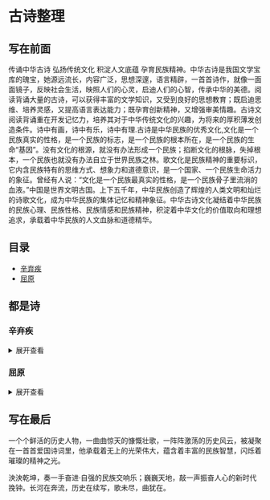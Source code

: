# 古诗整理
## 写在前面
传诵中华古诗 弘扬传统文化 积淀人文底蕴 孕育民族精神。中华古诗是我国文学宝库的瑰宝，她源远流长，内容广泛，思想深邃，语言精辟，一首首诗作，就像一面面镜子，反映社会生活，映照人们的心灵，启迪人们的心智，传承中华的美德。阅读背诵大量的古诗，可以获得丰富的文学知识，又受到良好的思想教育；既启迪思维、培养灵感，又提高语言表达能力；既孕育创新精神，又增强审美情趣。古诗文阅读背诵重在开发记忆力，培养其对于中华传统文化的兴趣，为将来的厚积薄发创造条件。诗中有画，诗中有乐，诗中有理.古诗是中华民族的优秀文化,文化是一个民族真实的性格，是一个民族的标志，是一个民族的根本所在，是一个民族的生命“基因”。没有文化的根源，就没有办法形成一个民族；掐断文化的根脉，失掉根本，一个民族也就没有办法自立于世界民族之林。歌文化是民族精神的重要标识，它内含民族特有的思维方式、想象力和道德意识，是一个国家、一个民族生命活力的象征。曾经有人说：“文化是一个民族最真实的性格，是一个民族骨子里流淌的血液。”中国是世界文明古国。上下五千年，中华民族创造了辉煌的人类文明和灿烂的诗歌文化，成为中华民族的集体记忆和精神象征。中华古诗文化凝结着中华民族的民族心理、民族性格、民族情感和民族精神，积淀着中华文化的价值取向和理想追求，承载着中华民族的人文血脉和道德精华。
## 目录
- [辛弃疾](#辛弃疾)
- [屈原](#屈原)

## 都是诗
### 辛弃疾
<details>
<summary>展开查看</summary>
<pre><code>

#### 人物简介
辛弃疾（1140年5月28日－1207年10月3日），原字坦夫，后改字幼安，中年后别号稼轩，山东东路济南府历城县（今山东省济南市历城区）人。
南宋官员、将领、文学家，豪放派词人，有“词中之龙”之称。与苏轼合称“苏辛”，与李清照并称“济南二安”。

---

#### 《菩萨蛮·书江西造口壁》
菩萨蛮·书江西造口壁 
宋 · 辛弃疾

郁孤台下清江水，中间多少行人泪？西北望长安，可怜无数山。
青山遮不住，毕竟东流去。江晚正愁余，山深闻鹧鸪。

##### 写作背景
这首词写于1176年，当时辛弃疾南归来十余年，在江西担任刑法狱颂方面的官吏，经常巡回往复于湖南、江西等地。
一天，辛弃疾来到造口，俯瞰不舍昼夜流逝而去的江水，词人的思绪也似这江水般波澜起伏，绵延不绝，于是写下了这首词。

##### 赏析
辛弃疾此首《菩萨蛮》，用极高明之比兴艺术，写极深沉之爱国情思，无愧为词中瑰宝。
是南宋词人辛弃疾爱国主义诗篇的代表作之一,词中倾诉了诗人壮志难酬的悲愤和力图恢复国家统一的爱国热情.
本文从此词的创作背景和赏析来体会辛弃疾的忧患意识和宏声镗鎝感人肺腑爱国主义情怀.

#### 《破阵子·为陈同甫赋壮词以寄之》
破阵子·为陈同甫赋壮词以寄之 
宋 · 辛弃疾

醉里挑灯看剑，梦回吹角连营。八百里分麾下炙，五十弦翻塞外声，沙场秋点兵。
马作的卢飞快，弓如霹雳弦惊。了却君王天下事，赢得生前身后名。可怜白发生！

##### 写作背景
这首词当作于作者失意闲居信州（今江西上饶）之时。

##### 赏析
这是辛弃疾寄好友陈亮(陈同甫)的一首词，词中
回顾了他当年在山东和耿京一起领导义军抗击金兵的
情形，描绘了义军雄壮的军容和英勇战斗的场面，也
表现了作者不能实现收复中原的理想的悲愤心情。

</code></pre>
</details>

### 屈原
<details>
<summary>展开查看</summary>
<pre><code>

#### 人物简介
屈原（约公元前340—公元前278年），芈姓，屈氏，名平，字原，又自云名正则，字灵均，出生于楚国丹阳秭归（今湖北宜昌），
战国时期楚国诗人、政治家 刘向辑《楚辞》收录其作品二十余篇，主要有《离骚》《九章》《天问》《九歌》等。

---

#### 《九歌·国殇》
九歌·国殇 
先秦 · 屈原

操吴戈兮被犀甲，车错毂兮短兵接。
旌蔽日兮敌若云，矢交坠兮士争先。
凌余阵兮躐余行，左骖殪兮右刃伤。
霾两轮兮絷四马，援玉枹兮击鸣鼓。
天时怼兮威灵怒，严杀尽兮弃原野。
出不入兮往不反，平原忽兮路超远。
带长剑兮挟秦弓，首身离兮心不惩。
诚既勇兮又以武，终刚强兮不可凌。
身既死兮神以灵，魂魄毅兮为鬼雄。

##### 写作背景
秦楚交恶，楚国曾和秦国发生多次战争，都是秦胜而楚败。在屈原生前，楚国就有15万以上的将士在与秦军的血战中横死疆场。
古代将尚未成年（不足20岁）而夭折的人称为殇，也用以指未成丧礼的无主之鬼。
在秦楚战争中，战死疆场的楚国将士因是战败者，故而也只能暴尸荒野，无人替这些为国战死者操办丧礼，进行祭祀。
正是在这背景下，放逐之中的屈原创作了这一不朽名篇。

##### 赏析
《九歌·国殇》取民间“九歌”之祭奠之意，以哀悼死难的爱国将士，追悼和礼赞为国捐躯的楚国将士的亡灵。
乐歌分为两节，先是描写在一场短兵相接的战斗中，楚国将士奋死抗敌的壮烈场面，继而颂悼他们为国捐躯的高尚志节。
以饱含情感的笔触，讴歌死难将士。而在这种抒写中，作者那热爱家国的炽烈情感，表现得淋漓尽致。
屈原此作在颂悼阵亡将士的同时，也隐隐表达了对洗雪国耻的渴望，对正义事业必胜的信念，从此意义上说，他的思想是与楚国广大人民息息相通的。

#### 《离骚》
离骚 
先秦 · 屈原

帝高阳之苗裔兮，朕皇考曰伯庸。
摄提贞于孟陬兮，惟庚寅吾以降。
皇览揆余初度兮，肇锡余以嘉名。
名余曰正则兮，字余曰灵均。
纷吾既有此内美兮，又重之以修能。
扈江离与辟芷兮，纫秋兰以为佩。
汩余若将不及兮，恐年岁之不吾与。
朝搴阰之木兰兮，夕揽洲之宿莽。
日月忽其不淹兮，春与秋其代序。
惟草木之零落兮，恐美人之迟暮。
不抚壮而弃秽兮，何不改乎此度
乘骐骥以驰骋兮，来吾道夫先路！
昔三后之纯粹兮，固众芳之所在。
杂申椒与菌桂兮，岂惟纫夫蕙茝！
彼尧、舜之耿介兮，既遵道而得路。
何桀纣之昌披兮，夫唯捷径以窘步。
惟夫党人之偷乐兮，路幽昧以险隘
岂余身之惮殃兮，恐皇舆之败绩。
忽奔走以先后兮，及前王之踵武。
荃不查余之中情兮，反信谗而齌怒。
余固知謇謇之为患兮，忍而不能舍也。
指九天以为正兮，夫唯灵修之故也。
曰黄昏以为期兮，羌中道而改路。
初既与余成言兮，后悔遁而有他。
余既不难夫离别兮，伤灵修之数化。
余既滋兰之九畹兮，又树蕙之百亩。
畦留夷与揭车兮，杂杜衡与芳芷。
冀枝叶之峻茂兮，愿俟时乎吾将刈。
虽萎绝其亦何伤兮，哀众芳之芜秽。
众皆竞进以贪婪兮，凭不厌乎求索。
羌内恕己以量人兮，各兴心而嫉妒。
忽驰骛以追逐兮，非余心之所急。
老冉冉其将至兮，恐修名之不立。
朝饮木兰之坠露兮，夕餐秋菊之落英。
苟余情其信姱以练要兮，长顑颔亦何伤。
掔木根以结茝兮，贯薜荔之落蕊。
矫菌桂以纫蕙兮，索胡绳之纚纚。
謇吾法夫前修兮，非世俗之所服。
虽不周于今之人兮，愿依彭咸之遗则。
长太息以掩涕兮，哀民生之多艰。
余虽好修姱以鞿羁兮，謇朝谇而夕替。
既替余以蕙纕兮，又申之以揽茝。
亦余心之所善兮，虽九死其犹未悔。
怨灵修之浩荡兮，终不察夫民心。
众女嫉余之蛾眉兮，谣诼谓余以善淫。
固时俗之工巧兮，偭规矩而改错
背绳墨以追曲兮，竞周容以为度
忳郁邑余侘傺兮，吾独穷困乎此时也。
宁溘死以流亡兮，余不忍为此态也。
鸷鸟之不群兮，自前世而固然。
何方圜之能周兮，夫孰异道而相安？
屈心而抑志兮，忍尤而攘诟。
伏清白以死直兮，固前圣之所厚。
悔相道之不察兮，延伫乎吾将反。
回朕车以复路兮，及行迷之未远。
步余马于兰皋兮，驰椒丘且焉止息。
进不入以离尤兮，退将复修吾初服。
制芰荷以为衣兮，集芙蓉以为裳。
不吾知其亦已兮，苟余情其信芳。
高余冠之岌岌兮，长余佩之陆离。
芳与泽其杂糅兮，唯昭质其犹未亏。
忽反顾以游目兮，将往观乎四荒。
佩缤纷其繁饰兮，芳菲菲其弥章。
民生各有所乐兮，余独好修以为常。
虽体解吾犹未变兮，岂余心之可惩。
女嬃之婵媛兮，申申其詈予。
曰：“鲧婞直以亡身兮，终然夭乎羽之野。
汝何博謇而好修兮，纷独有此姱节。
薋菉葹以盈室兮，判独离而不服。
众不可户说兮，孰云察余之中情。
世并举而好朋兮，夫何茕独而不予听？
依前圣以节中兮，喟凭心而历兹。
济沅、湘以南征兮，就重华而敶词：
启《九辩》与《九歌》兮，夏康娱以自纵。
不顾难以图后兮，五子用失乎家衖。
羿淫游以佚畋兮，又好射夫封狐。
固乱流其鲜终兮，浞又贪夫厥家。
浇身被服强圉兮，纵欲而不忍。
日康娱而自忘兮，厥首用夫颠陨。
夏桀之常违兮，乃遂焉而逢殃。
后辛之菹醢兮，殷宗用而不长。
汤、禹俨而祗敬兮，周论道而莫差。
举贤才而授能兮，循绳墨而不颇。
皇天无私阿兮，览民德焉错辅。
夫维圣哲以茂行兮，苟得用此下土。
瞻前而顾后兮，相观民之计极。
夫孰非义而可用兮？孰非善而可服？
阽余身而危死兮，览余初其犹未悔。
不量凿而正枘兮，固前修以菹醢。
曾歔欷余郁邑兮，哀朕时之不当。
揽茹蕙以掩涕兮，沾余襟之浪浪。
跪敷衽以陈辞兮，耿吾既得此中正。
驷玉虬以桀鹥兮，溘埃风余上征。
朝发轫于苍梧兮，夕余至乎县圃。
欲少留此灵琐兮，日忽忽其将暮。
吾令羲和弭节兮，望崦嵫而勿迫。
路漫漫其修远兮，吾将上下而求索。
饮余马于咸池兮，总余辔乎扶桑。
折若木以拂日兮，聊逍遥以相羊。
前望舒使先驱兮，后飞廉使奔属。
鸾皇为余先戒兮，雷师告余以未具。
吾令凤鸟飞腾兮，继之以日夜。
飘风屯其相离兮，帅云霓而来御。
纷总总其离合兮，斑陆离其上下。
吾令帝阍开关兮，倚阊阖而望予。
时暧暧其将罢兮，结幽兰而延伫。
世溷浊而不分兮，好蔽美而嫉妒。
朝吾将济于白水兮，登阆风而绁马。
忽反顾以流涕兮，哀高丘之无女。
溘吾游此春宫兮，折琼枝以继佩。
及荣华之未落兮，相下女之可诒。
吾令丰隆乘云兮，求宓妃之所在。
解佩纕以结言兮，吾令謇修以为理。
纷总总其离合兮，忽纬繣其难迁。
夕归次于穷石兮，朝濯发乎洧盘。
保厥美以骄傲兮，日康娱以淫游。
虽信美而无礼兮，来违弃而改求。
览相观于四极兮，周流乎天余乃下。
望瑶台之偃蹇兮，见有娀之佚女。
吾令鸩为媒兮，鸩告余以不好。
雄鸠之鸣逝兮，余犹恶其佻巧。
心犹豫而狐疑兮，欲自适而不可。
凤皇既受诒兮，恐高辛之先我。
欲远集而无所止兮，聊浮游以逍遥。
及少康之未家兮，留有虞之二姚。
理弱而媒拙兮，恐导言之不固。
世溷浊而嫉贤兮，好蔽美而称恶。
闺中既以邃远兮，哲王又不寤。
怀朕情而不发兮，余焉能忍而与此终古？
索琼茅以筳篿兮，命灵氛为余占之。
曰：“两美其必合兮，孰信修而慕之？
思九州之博大兮，岂惟是其有女？”
曰：“勉远逝而无狐疑兮，孰求美而释女？
何所独无芳草兮，尔何怀乎故宇？”
世幽昧以昡曜兮，孰云察余之善恶？
民好恶其不同兮，惟此党人其独异！
户服艾以盈要兮，谓幽兰其不可佩。
览察草木其犹未得兮，岂珵美之能当？
苏粪壤以充祎兮，谓申椒其不芳。
欲从灵氛之吉占兮，心犹豫而狐疑。
巫咸将夕降兮，怀椒糈而要之。
百神翳其备降兮，九疑缤其并迎。
皇剡剡其扬灵兮，告余以吉故。
曰：“勉升降以上下兮，求矩矱之所同。
汤、禹俨而求合兮，挚、咎繇而能调。
苟中情其好修兮，又何必用夫行媒？
说操筑于傅岩兮，武丁用而不疑。
吕望之鼓刀兮，遭周文而得举。
宁戚之讴歌兮，齐桓闻以该辅。
及年岁之未晏兮，时亦犹其未央。
恐鹈鴃之先鸣兮，使夫百草为之不芳。”
何琼佩之偃蹇兮，众薆然而蔽之。
惟此党人之不谅兮，恐嫉妒而折之。
时缤纷其变易兮，又何可以淹留？
兰芷变而不芳兮，荃蕙化而为茅。
何昔日之芳草兮，今直为此萧艾也？
岂其有他故兮，莫好修之害也！
余以兰为可恃兮，羌无实而容长。
委厥美以从俗兮，苟得列乎众芳。
椒专佞以慢慆兮，樧又欲充夫佩帏。
既干进而务入兮，又何芳之能祗？
固时俗之流从兮，又孰能无变化？
览椒兰其若兹兮，又况揭车与江离？
惟兹佩之可贵兮，委厥美而历兹。
芳菲菲而难亏兮，芬至今犹未沬。
和调度以自娱兮，聊浮游而求女。
及余饰之方壮兮，周流观乎上下。
灵氛既告余以吉占兮，历吉日乎吾将行。
折琼枝以为羞兮，精琼爢以为粻。
为余驾飞龙兮，杂瑶象以为车。
何离心之可同兮？吾将远逝以自疏。
邅吾道夫昆仑兮，路修远以周流。
扬云霓之晻蔼兮，鸣玉鸾之啾啾。
朝发轫于天津兮，夕余至乎西极。
凤皇翼其承旗兮，高翱翔之翼翼。
忽吾行此流沙兮，遵赤水而容与。
麾蛟龙使梁津兮，诏西皇使涉予。
路修远以多艰兮，腾众车使径待。
路不周以左转兮，指西海以为期。
屯余车其千乘兮，齐玉轪而并驰。
驾八龙之婉婉兮，载云旗之委蛇。
抑志而弭节兮，神高驰之邈邈。
奏《九歌》而舞《韶》兮，聊假日以偷乐。
陟升皇之赫戏兮，忽临睨夫旧乡。
仆夫悲余马怀兮，蜷局顾而不行。
乱曰：已矣哉！
国无人莫我知兮，又何怀乎故都！
既莫足与为美政兮，吾将从彭咸之所居！

##### 写作背景
据记，《离骚》应当作于屈原放逐之后。今人对此说法不一，有说作于楚怀王时屈原被疏远后，迄无定论。写作时间当在秋天。

##### 赏析
《离骚》作为长篇巨制，所表现的思想内容极其丰富，主要可概括为两个方面。
一是描述了诗人和当朝统治者的矛盾，即理想与现实的对立；二是描述了诗人心灵的痛苦和纠结，进取和退隐的矛盾。
从开头至“岂余心之可惩”，是以独白和自我形象的出现开始。诗人先自叙高贵的身世，表示自己具有与生俱来的“内美”。
再叙自己的道德和才干，具有先天禀赋，又有后天修养，早就该立志献身干一番大事业。
接着叙述对楚怀王的期望，期望他修明法度，驾上骏马奔驰向前，诗人愿为楚国的变法图新作一个开路的先驱者。
可是当时楚国统治集团内部却存在着革新和守旧两派的斗争。诗人举出贤君激励怀王效法，举出暴君的做法警戒怀王。
但由于怀王昏聩守旧，弃约变心，结果是“党人”猖獗，世风腐败，连诗人精心培养的人才，也都从俗变节。
诗人陷入孤立无援的境地，遭遇排斥。面临险恶的政治环境，诗人曾产生过退隐的念头，但最后仍表示为坚持正义而九死不悔，决心坚守自己修洁的美德和高尚的情操。
从“女媭之婵嫒兮”至“余焉能忍与此终古”，是以女媭形象的出现开始，由现实境界转入虚拟的幻想境界。
女嬃看诗人如此痛苦，异常激愤，她从爱护诗人的愿望出发，劝诫诗人应当以鲧的悲剧为戒。
在没有是非曲直的社会里，忠贞不会见容于世，甚至会遭杀身之祸。因而要他不要那般耿介，而要明哲保身，随波逐流。
诗人听后不以为然，并未动摇信念。女媭不能真正理解诗人，这表明人间已无知音。
于是诗人便向超现实的境界去追求真理。他渡过沅湘，向舜帝重华陈辞，历数夏商周数代王朝的兴亡事例，陈诉肺腑，表明自己的“美政”理想。
他为自己壮志未遂而叹息流泪，即使身死但坚持理想的决心不变。
陈辞完毕后转而借幻想的形式遨游天地，上下求索，以寻找志同道合的知己和实现理想的途径。
最后上下寻求全归于失败。天上人间，都是一样“溷浊”，蔽美称恶，嫉贤妒能。
从“索藑茅以筵篿兮”至“蜷局顾而不行”，是从灵氛、巫咸形象的出现开始。
诗人周游求索，扣阍求女，相继失败之后，满怀孤愤，便向神巫灵氛问卜，再请巫咸降神。
灵氛和巫咸都启示他远行，择明君而事，实现自己的理想，并告诫他要及早行动，不要犹疑不决。
诗人确信自己留在楚国毫无出路。于是，他按照灵氛的吉占和指引的出路去选择吉日良辰。发轫去国，再次进入了“浮游求女”“周流上下”的幻游境界。
诗人经历了一番漫长而艰难的道路远行。就在他驱使神灵、驾驭龙凤、远走高飞、乐舞娱兴、自适惬意、忘掉一切之际，却忽然望见了。
</code></pre>
</details>

## 写在最后
一个个鲜活的历史人物，一曲曲惊天的慷慨壮歌，一阵阵激荡的历史风云，被凝聚在一首首爱国诗词里，他承载着无上的光荣伟大，蕴含着丰富的民族智慧，闪烁着璀璨的精神之光。

泱泱乾坤，奏一手奋进·自强的民族交响乐；巍巍天地，敲一声振奋人心的新时代挽钟。长河在奔流，历史在续写，歌未尽，曲犹在。
